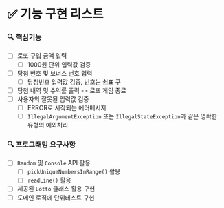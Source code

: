 # ✅ 기능 구현 리스트

### 🔍 핵심기능
- [ ] 로또 구입 금액 입력
  - [ ] 1000원 단위 입력값 검증
- [ ] 당첨 번호 및 보너스 번호 입력
  - [ ] 당첨번호 입력값 검증, 번호는 쉼표 구 
- [ ] 당첨 내역 및 수익률 출력 -> 로또 게임 종료
- [ ] 사용자의 잘못된 입력값 검증
  - [ ] ERROR로 시작되는 에러메시지
  - [ ] ```IllegalArgumentException``` 또는 ```IllegalStateException```과 같은 명확한 유형의 예외처리

### 🔍 프로그래밍 요구사항
- [ ] ```Random``` 및 ```Console``` API 활용
   - [ ] ```pickUniqueNumbersInRange()``` 활용
   - [ ] ```readLine()``` 활용
- [ ] 제공된 ```Lotto``` 클래스 활용 구현
- [ ] 도메인 로직에 단위테스트 구현